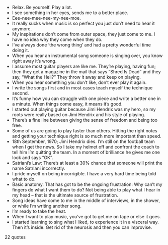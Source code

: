  - Relax. Be yourself. Play a lot.
 - I see something in her eyes, sends me to a better place.
 - Eee-nee-mee-nee-my-nee-moe.
 - It really sucks when music is so perfect you just don’t need to hear it anymore.
 - My inspirations don’t come from outer space, they just come to me. I have no idea why they come when they do.
 - I’ve always done ‘the wrong thing’ and had a pretty wonderful time doing it.
 - When you hear an instrumental song someone is singing over, you know right away it’s wrong.
 - I assume most guitar players are like me. They’re playing, having fun; then they get a magazine in the mail that says “Shred Is Dead” and they say, “What the Hell?” They throw it away and keep on playing.
 - When you hear something you don’t like, don’t ever play it again.
 - I write the songs first and in most cases teach myself the technique second.
 - It’s funny how you can struggle with one piece and write a better one in a minute. When things come easy, it means it’s good.
 - I started out playing guitar because Jimi Hendrix was my hero, so my roots were really based on Jimi Hendrix and his style of playing.
 - There’s a fine line between giving the sense of freedom and being too free.
 - Some of us are going to play faster than others. Hitting the right notes and getting your technique right is so much more important than speed.
 - 18th September, 1970; Jimi Hendrix dies. I’m still on the football team when I get the news. So I take my helmet off and confront the coach to tell him I’m quitting the team. In a moment of brilliance he gives me one look and says “OK”.
 - Satriani’s Law: There’s at least a 30% chance that someone will print the name Satriani incorrectly.
 - I pride myself on being incorrigible. I have a very hard time being told what to do.
 - Basic anatomy. That has got to be the ongoing frustration: Why can’t my fingers do what I want them to do? Not being able to play what I hear in my head – that is the ultimate source of frustration.
 - Song ideas have come to me in the middle of interviews, in the shower, or while I’m writing another song.
 - I’m ready to take the heat.
 - When I want to play music, you’ve got to get me on tape or else it goes.
 - I started learning to sing what I liked, to experience it in a visceral way. Then it’s inside. Get rid of the neurosis and then you can improvise.

22 quotes